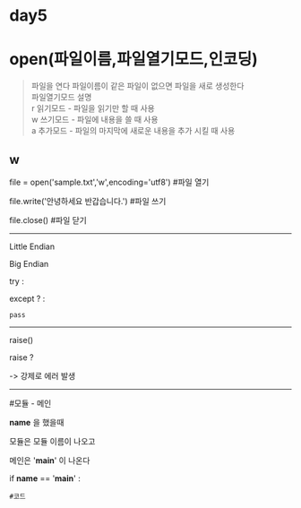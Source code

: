 # day5
# open(파일이름,파일열기모드,인코딩)
> 파일을 연다
> 파일이름이 같은 파일이 없으면 파일을 새로 생성한다   
파일열기모드	설명   
r	읽기모드 - 파일을 읽기만 할 때 사용   
w	쓰기모드 - 파일에 내용을 쓸 때 사용   
a	추가모드 - 파일의 마지막에 새로운 내용을 추가 시킬 때 사용   

## w
file = open('sample.txt','w',encoding='utf8') #파일 열기

file.write('안녕하세요 반갑습니다.') #파일 쓰기

file.close() #파일 닫기

 

 

 

-----------------------------------------------------------

 

Little Endian

Big Endian

 

try :

 

except ? : 

	pass

------------------------------------------------------------

 

raise()

 

raise ?

 

-> 강제로 에러 발생

 

------------------------------------------------------------

#모듈 - 메인

__name__ 을 했을때

모듈은 모듈 이름이 나오고

메인은 '__main__' 이 나온다

 

if __name__ == '__main__' :

	#코드
